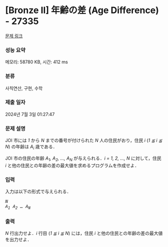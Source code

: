 # [Bronze II] 年齢の差 (Age Difference) - 27335 

[문제 링크](https://www.acmicpc.net/problem/27335) 

### 성능 요약

메모리: 58780 KB, 시간: 412 ms

### 분류

사칙연산, 구현, 수학

### 제출 일자

2024년 7월 3일 01:27:47

### 문제 설명

<p>JOI 市には <var>1</var> から <var>N</var> までの番号が付けられた <var>N</var> 人の住民がおり，住民 <var>i</var> (<var>1 ≦ i ≦ N</var>) の年齢は <var>A<sub>i</sub></var> 歳である．</p>

<p>JOI 市の住民の年齢 <var>A<sub>1</sub>, A<sub>2</sub>, …, A<sub>N</sub></var> が与えられる．<var>i = 1, 2, …, N</var> に対して，住民 <var>i</var> と他の住民との年齢の差の最大値を求めるプログラムを作成せよ．</p>

### 입력 

 <p>入力は以下の形式で与えられる．</p>

<pre><var>N</var>
<var>A<sub>1</sub></var> <var>A<sub>2</sub></var> <var>…</var> <var>A<sub>N</sub></var></pre>

### 출력 

 <p><var>N</var> 行出力せよ．<var>i</var> 行目 (<var>1 ≦ i ≦ N</var>) には，住民 <var>i</var> と他の住民との年齢の差の最大値を出力せよ．</p>

